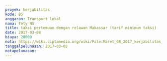 ```yaml
---
proyek: kerjabilitas
kode: B5
anggaran: Transport lokal
nama: Tety NS
title: taksi pertemuan dengan relawan Makassar (tarif minimum taksi)
date: 2017-03-08
biaya: 20000
nota: https://wiki.ciptamedia.org/wiki/File:Maret_08_2017_kerjabilitas_B5_taksi_bluebird_pertemuan_dengan_relawan_tety.jpg
tanggalpelunasan: 2017-03-08
notapelunasan:
---
```

